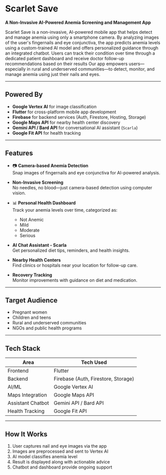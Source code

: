 #  Scarlet Save

**A Non-Invasive AI-Powered Anemia Screening and Management App**


Scarlet Save is a non-invasive, AI-powered mobile app that helps detect and manage anemia using only a smartphone camera.
By analyzing images of the user's fingernails and eye conjunctiva, the app predicts anemia levels using a custom-trained AI model and offers personalized guidance through an integrated chatbot.
Users can track their condition over time through a dedicated patient dashboard and receive doctor follow-up recommendations based on their results
Our app empowers users—especially in rural and underserved communities—to detect, monitor, and manage anemia using just their nails and eyes.

---

##  Powered By

- **Google Vertex AI** for image classification
- **Flutter** for cross-platform mobile app development
- **Firebase** for backend services (Auth, Firestore, Hosting, Storage)
- **Google Maps API** for nearby health center discovery
- **Gemini API / Bard API** for conversational AI assistant (`Scarla`)
- **Google Fit API** for health tracking

---

##  Features

- 📷 **Camera-based Anemia Detection**  
  Snap images of fingernails and eye conjunctiva for AI-powered analysis.

-  **Non-Invasive Screening**  
  No needles, no blood—just camera-based detection using computer vision.

- 📊 **Personal Health Dashboard**  
  Track your anemia levels over time, categorized as:
  - Not Anemic
  - Mild
  - Moderate
  - Serious

-  **AI Chat Assistant - Scarla**  
  Get personalized diet tips, reminders, and health insights.

-  **Nearby Health Centers**  
  Find clinics or hospitals near your location for follow-up care.

-  **Recovery Tracking**  
  Monitor improvements with guidance on diet and medication.

---

##  Target Audience

- Pregnant women
- Children and teens
- Rural and underserved communities
- NGOs and public health programs

---

##  Tech Stack

| Area              | Tech Used                         |
|-------------------|------------------------------------|
| Frontend          | Flutter                            |
| Backend           | Firebase (Auth, Firestore, Storage) |
| AI/ML             | Google Vertex AI                   |
| Maps Integration  | Google Maps API                    |
| Assistant Chatbot | Gemini API / Bard API              |
| Health Tracking   | Google Fit API                     |

---

##  How It Works

1. User captures nail and eye images via the app
2. Images are preprocessed and sent to Vertex AI
3. AI model classifies anemia level
4. Result is displayed along with actionable advice
5. Chatbot and dashboard provide ongoing support

